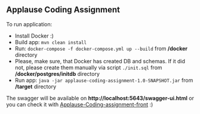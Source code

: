 ## ****Applause Coding Assignment**** 

To run application:
* Install Docker :)
* Build app: `mvn clean install`
* Run: `docker-compose -f docker-compose.yml up --build` from **/docker** directory
* Please, make sure, that Docker has created DB and schemas. 
If it did not, please create them manually via script `./init.sql` from **/docker/postgres/initdb** directory  
* Run app: `java -jar applause-coding-assignment-1.0-SNAPSHOT.jar` from **/target** directory

The swagger will be available on **http://localhost:5643/swagger-ui.html** or you can check it with [Applause-Coding-assignment-front](https://github.com/CaymanJava/applause-coding-assignment-front) :)

